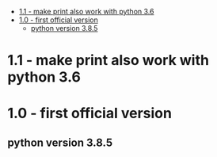 - [1.1 - make print also work with python 3.6](#11---make-print-also-work-with-python-36)
- [1.0 - first official version](#10---first-official-version)
  - [python version 3.8.5](#python-version-385)

# 1.1 - make print also work with python 3.6
# 1.0 - first official version
## python version 3.8.5